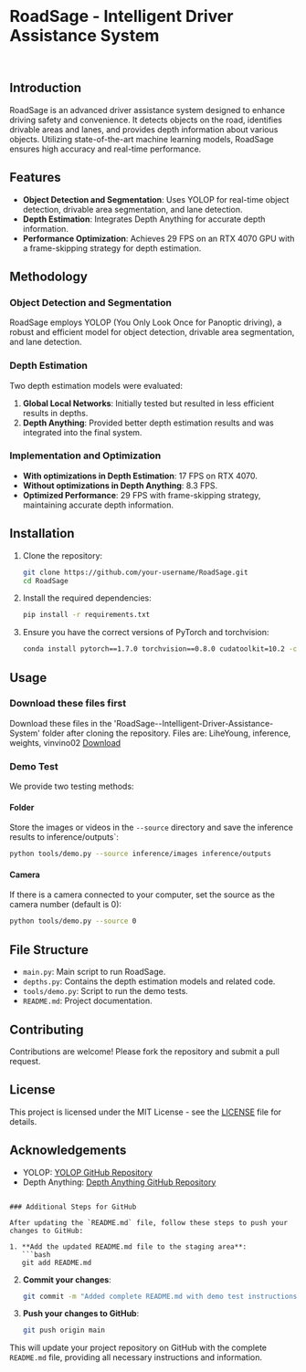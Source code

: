 
 ``` ```
# RoadSage - Intelligent Driver Assistance System
 ``` ```
## Introduction

RoadSage is an advanced driver assistance system designed to enhance driving safety and convenience. It detects objects on the road, identifies drivable areas and lanes, and provides depth information about various objects. Utilizing state-of-the-art machine learning models, RoadSage ensures high accuracy and real-time performance.
 ```  ```
## Features

- **Object Detection and Segmentation**: Uses YOLOP for real-time object detection, drivable area segmentation, and lane detection.
- **Depth Estimation**: Integrates Depth Anything for accurate depth information.
- **Performance Optimization**: Achieves 29 FPS on an RTX 4070 GPU with a frame-skipping strategy for depth estimation.
 ``` ```
## Methodology
 
### Object Detection and Segmentation

RoadSage employs YOLOP (You Only Look Once for Panoptic driving), a robust and efficient model for object detection, drivable area segmentation, and lane detection.
 ```  ```
### Depth Estimation

Two depth estimation models were evaluated:
1. **Global Local Networks**: Initially tested but resulted in less efficient results in depths.
2. **Depth Anything**: Provided better depth estimation results and was integrated into the final system.
``` ```
### Implementation and Optimization
 
- **With optimizations in Depth Estimation**: 17 FPS on RTX 4070.
- **Without optimizations in Depth Anything**: 8.3 FPS.
- **Optimized Performance**: 29 FPS with frame-skipping strategy, maintaining accurate depth information.
``` ```
## Installation

   
1. Clone the repository:
   ```bash
   git clone https://github.com/your-username/RoadSage.git
   cd RoadSage
   ```
2. Install the required dependencies:
   ```bash
   pip install -r requirements.txt
   ```
3. Ensure you have the correct versions of PyTorch and torchvision:
   ```bash
   conda install pytorch==1.7.0 torchvision==0.8.0 cudatoolkit=10.2 -c pytorch
   ```

## Usage

### Download these files first

Download these files in the 'RoadSage--Intelligent-Driver-Assistance-System' folder after cloning the repository. Files are: LiheYoung, inference, weights, vinvino02 [Download](https://drive.google.com/drive/folders/1b9jaZK7c9ZVgqjd2WdCt790fueCtz-hQ?usp=sharing)

### Demo Test

We provide two testing methods:

#### Folder

Store the images or videos in the `--source` directory and save the inference results to inference/outputs`:
```bash
python tools/demo.py --source inference/images inference/outputs
```

#### Camera

If there is a camera connected to your computer, set the source as the camera number (default is 0):
```bash
python tools/demo.py --source 0
```

## File Structure

- `main.py`: Main script to run RoadSage.
- `depths.py`: Contains the depth estimation models and related code.
- `tools/demo.py`: Script to run the demo tests.
- `README.md`: Project documentation.

## Contributing

Contributions are welcome! Please fork the repository and submit a pull request.

## License

This project is licensed under the MIT License - see the [LICENSE](LICENSE) file for details.

## Acknowledgements

- YOLOP: [YOLOP GitHub Repository](https://github.com/hustvl/YOLOP)
- Depth Anything: [Depth Anything GitHub Repository](https://github.com/isl-org/DPT)
```

### Additional Steps for GitHub

After updating the `README.md` file, follow these steps to push your changes to GitHub:

1. **Add the updated README.md file to the staging area**:
   ```bash
   git add README.md
   ```
2. **Commit your changes**:
   ```bash
   git commit -m "Added complete README.md with demo test instructions and requirements"
   ```
3. **Push your changes to GitHub**:
   ```bash
   git push origin main
   ```

This will update your project repository on GitHub with the complete `README.md` file, providing all necessary instructions and information.
